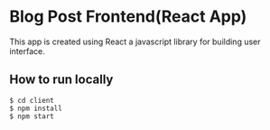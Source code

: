 # Blog Post Frontend(React App)

This app is created using React a javascript library for building user interface.

## How to run locally

```
$ cd client
$ npm install
$ npm start
```
